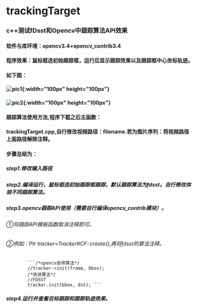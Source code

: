 # trackingTarget
###  c++测试fDsst和Opencv中跟踪算法API效果
#### 软件与库环境：opencv3.4+opencv_contrib3.4
#### 程序效果：鼠标框选初始跟踪框，运行后显示跟踪效果以及跟踪框中心坐标轨迹。
#### 如下图：
#### ![pic1](https://github.com/TakumiWzy/trackingTarget/blob/master/img/pic1.PNG){:width="100px" height="100px"} 
#### ![pic2](https://github.com/TakumiWzy/trackingTarget/blob/master/img/pic2.PNG){:width="100px" height="100px"}

#### 跟踪算法使用方法,程序下载之后主函数：
#### trackingTarget.cpp,自行修改视频路径：filename.若为图片序列：将视频路径上面路径解除注释。
#### 步骤总结为：
##### step1.修改输入路径
##### step2.编译运行，鼠标框选初始跟踪框跟踪，默认跟踪算法为fdsst。自行修改体验不同跟踪算法。
##### step3.opencv跟踪API使用（需要自行编译opencv_contrib模块）。
###### ①将跟踪API模板函数取消注释即可。
###### ②例如：Ptr<TrackerKCF> tracker=TrackerKCF::create(),再将fdsst的算法注释。			
			```/*opencv自带算法*/
			//tracker->init(frame, bbox);
			/*改进算法*/
			//FDSST
			tracker.init(bbox, dst); ```

##### step4.运行并查看目标跟踪和跟踪轨迹效果。


